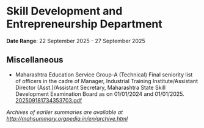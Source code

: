 # Skill Development and Entrepreneurship Department

**Date Range**: 22 September 2025 - 27 September 2025


## Miscellaneous
- Maharashtra Education Service Group-A (Technical) Final seniority list of officers in the cadre of Manager, Industrial Training Institute/Assistant Director (Asst.)/Assistant Secretary, Maharashtra State Skill Development Examination Board as on 01/01/2024 and 01/01/2025.\
  [202509181734353703.pdf](https://gr.maharashtra.gov.in/Site/Upload/Government%20Resolutions/English/202509181734353703.pdf)


*Archives of earlier summaries are available at http://mahsummary.orgpedia.in/en/archive.html*
